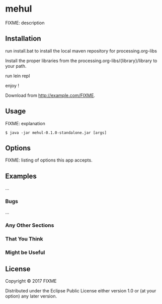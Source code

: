 # mehul

FIXME: description

## Installation

run install.bat to install the local maven repository for processing.org-libs

Install the proper libraries from the processing.org-libs/{library}/library to your path. 

run lein repl

enjoy !


Download from http://example.com/FIXME.

## Usage

FIXME: explanation

    $ java -jar mehul-0.1.0-standalone.jar [args]

## Options

FIXME: listing of options this app accepts.

## Examples

...

### Bugs

...

### Any Other Sections
### That You Think
### Might be Useful

## License

Copyright © 2017 FIXME

Distributed under the Eclipse Public License either version 1.0 or (at
your option) any later version.
